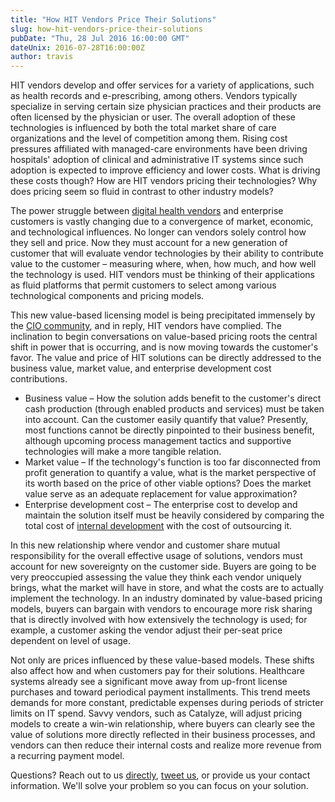 ```yaml
---
title: "How HIT Vendors Price Their Solutions"
slug: how-hit-vendors-price-their-solutions
pubDate: "Thu, 28 Jul 2016 16:00:00 GMT"
dateUnix: 2016-07-28T16:00:00Z
author: travis
---
```


HIT vendors develop and offer services for a variety of applications, such as health records and e-prescribing, among others. Vendors typically specialize in serving certain size physician practices and their products are often licensed by the physician or user. The overall adoption of these technologies is influenced by both the total market share of care organizations and the level of competition among them. Rising cost pressures affiliated with managed-care environments have been driving hospitals' adoption of clinical and administrative IT systems since such adoption is expected to improve efficiency and lower costs. What is driving these costs though? How are HIT vendors pricing their technologies? Why does pricing seem so fluid in contrast to other industry models?

The power struggle between [digital health vendors][1] and enterprise customers is vastly changing due to a convergence of market, economic, and technological influences. No longer can vendors solely control how they sell and price. Now they must account for a new generation of customer that will evaluate vendor technologies by their ability to contribute value to the customer – measuring where, when, how much, and how well the technology is used. HIT vendors must be thinking of their applications as fluid platforms that permit customers to select among various technological components and pricing models.

This new value-based licensing model is being precipitated immensely by the [CIO community][2], and in reply, HIT vendors have complied. The inclination to begin conversations on value-based pricing roots the central shift in power that is occurring, and is now moving towards the customer's favor. The value and price of HIT solutions can be directly addressed to the business value, market value, and enterprise development cost contributions.

* Business value – How the solution adds benefit to the customer's direct cash production (through enabled products and services) must be taken into account. Can the customer easily quantify that value? Presently, most functions cannot be directly pinpointed to their business benefit, although upcoming process management tactics and supportive technologies will make a more tangible relation.
* Market value – If the technology's function is too far disconnected from profit generation to quantify a value, what is the market perspective of its worth based on the price of other viable options? Does the market value serve as an adequate replacement for value approximation? 
* Enterprise development cost – The enterprise cost to develop and maintain the solution itself must be heavily considered by comparing the total cost of [internal development][3] with the cost of outsourcing it.

In this new relationship where vendor and customer share mutual responsibility for the overall effective usage of solutions, vendors must account for new sovereignty on the customer side. Buyers are going to be very preoccupied assessing the value they think each vendor uniquely brings, what the market will have in store, and what the costs are to actually implement the technology. In an industry dominated by value-based pricing models, buyers can bargain with vendors to encourage more risk sharing that is directly involved with how extensively the technology is used; for example, a customer asking the vendor adjust their per-seat price  dependent on level of usage.

Not only are prices influenced by these value-based models. These shifts also affect how and when customers pay for their solutions. Healthcare systems already see a significant move away from up-front license purchases and toward periodical payment installments. This trend meets demands for more constant, predictable expenses during periods of stricter limits on IT spend. Savvy vendors, such as Catalyze, will adjust pricing models to create a win-win relationship, where buyers can clearly see the value of solutions more directly reflected in their business processes, and vendors can then reduce their internal costs and realize more revenue from a recurring payment model.

Questions? Reach out to us [directly][4], [tweet us][5], or provide us your contact information. We'll solve your problem so you can focus on your solution.

[1]: https://catalyze.io/solutions/digital-health
[2]: https://catalyze.io/solutions/health-system-leadership
[3]: https://catalyze.io/solutions/engineers
[4]: mailto:hello%40catalyze.io
[5]: https://twitter.com/catalyzeio
